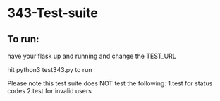 # 343-Test-suite
## To run:
have your flask up and running
and change the TEST_URL

hit python3 test343.py to run

Please note this test suite does NOT test the following:
1.test for status codes
2.test for invalid users